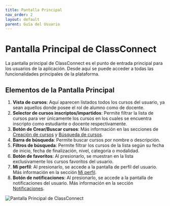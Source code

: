 ```yaml
---
title: Pantalla Principal
nav_order: 2
layout: default
parent: Guía del Usuario
---
```


# Pantalla Principal de ClassConnect

La pantalla principal de ClassConnect es el punto de entrada principal para los usuarios de la aplicación. Desde aquí se puede acceder a todas las funcionalidades principales de la plataforma.

## Elementos de la Pantalla Principal

1. **Vista de cursos**: Aquí aparecen listados todos los cursos del usuario, ya sean aquellos donde posee el rol de alumno como de docente.
2. **Selector de cursos inscriptos/impartidos**: Permite filtrar la lista de cursos para ver únicamente los cursos en los cuales se encuentra inscripto como estudiante o docente respectivamente.
3. **Botón de Crear/Buscar cursos**: Más información en las secciones de [Creación de cursos](../courses/create) y [Búsqueda de cursos](../courses/join).
4. **Barra de búsqueda**: Permite buscar cursos por nombre o descripción.
5. **Filtros de búsqueda**: Permite filtrar los cursos de la lista según su fecha de inicio, fecha de finalización, nivel, categoría o modalidad.
6. **Botón de favoritos**: Al presionarlo, se muestran en la lista exclusivamente los cursos favoritos del usuario.
7. **Mi perfil**: Al presionarlo, se accede a la pantalla de perfil del usuario. Más información en la sección [Mi perfil](../profile).
8. **Botón de notificaciones**: Al presionarlo, se accede a la pantalla de notificaciones del usuario. Más información en la sección [Notificaciones](../notifications).

<!-- TODO: Verificar que el enlace a notificaciones funcione correctamente -->

![Pantalla Principal de ClassConnect]({{site.baseurl}}/assets/user/home/home_view.png)
